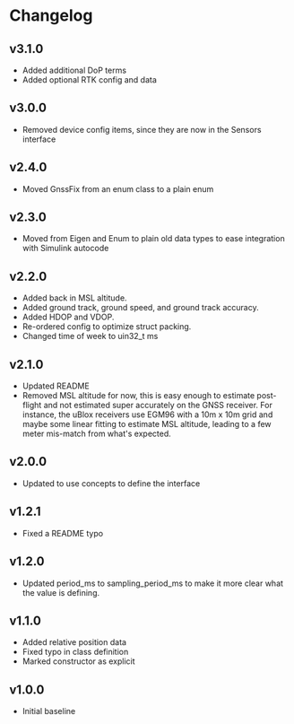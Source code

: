 # Changelog

## v3.1.0
- Added additional DoP terms
- Added optional RTK config and data

## v3.0.0
- Removed device config items, since they are now in the Sensors interface

## v2.4.0
- Moved GnssFix from an enum class to a plain enum

## v2.3.0
- Moved from Eigen and Enum to plain old data types to ease integration with Simulink autocode

## v2.2.0
- Added back in MSL altitude.
- Added ground track, ground speed, and ground track accuracy.
- Added HDOP and VDOP.
- Re-ordered config to optimize struct packing.
- Changed time of week to uin32_t ms

## v2.1.0
- Updated README
- Removed MSL altitude for now, this is easy enough to estimate post-flight and not estimated super accurately on the GNSS receiver. For instance, the uBlox receivers use EGM96 with a 10m x 10m grid and maybe some linear fitting to estimate MSL altitude, leading to a few meter mis-match from what's expected.

## v2.0.0
- Updated to use concepts to define the interface

## v1.2.1
- Fixed a README typo

## v1.2.0
- Updated period_ms to sampling_period_ms to make it more clear what the value is defining.

## v1.1.0
- Added relative position data
- Fixed typo in class definition
- Marked constructor as explicit

## v1.0.0
- Initial baseline
